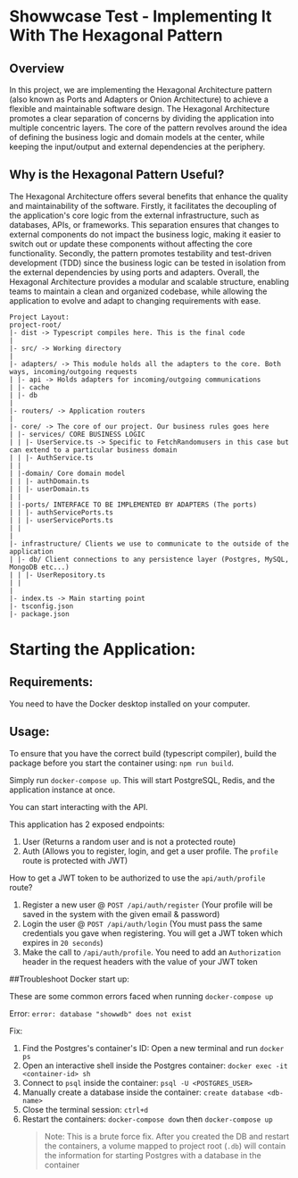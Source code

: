 # Showwcase Test - Implementing It With The Hexagonal Pattern

## Overview

In this project, we are implementing the Hexagonal Architecture pattern (also known as Ports and Adapters or Onion Architecture) to achieve a flexible and maintainable software design. The Hexagonal Architecture promotes a clear separation of concerns by dividing the application into multiple concentric layers. The core of the pattern revolves around the idea of defining the business logic and domain models at the center, while keeping the input/output and external dependencies at the periphery.

## Why is the Hexagonal Pattern Useful?

The Hexagonal Architecture offers several benefits that enhance the quality and maintainability of the software. Firstly, it facilitates the decoupling of the application's core logic from the external infrastructure, such as databases, APIs, or frameworks. This separation ensures that changes to external components do not impact the business logic, making it easier to switch out or update these components without affecting the core functionality. Secondly, the pattern promotes testability and test-driven development (TDD) since the business logic can be tested in isolation from the external dependencies by using ports and adapters. Overall, the Hexagonal Architecture provides a modular and scalable structure, enabling teams to maintain a clean and organized codebase, while allowing the application to evolve and adapt to changing requirements with ease.

```
Project Layout:
project-root/
|- dist -> Typescript compiles here. This is the final code
|
|- src/ -> Working directory
|
|- adapters/ -> This module holds all the adapters to the core. Both ways, incoming/outgoing requests
| |- api -> Holds adapters for incoming/outgoing communications
| |- cache
| |- db
|
|- routers/ -> Application routers
|
|- core/ -> The core of our project. Our business rules goes here
| |- services/ CORE BUSINESS LOGIC
| | |- UserService.ts -> Specific to FetchRandomusers in this case but can extend to a particular business domain
| | |- AuthService.ts
| |
| |-domain/ Core domain model
| | |- authDomain.ts
| | |- userDomain.ts
| |
| |-ports/ INTERFACE TO BE IMPLEMENTED BY ADAPTERS (The ports)
| | |- authServicePorts.ts
| | |- userServicePorts.ts
| |
|
|- infrastructure/ Clients we use to communicate to the outside of the application
| |- db/ Client connections to any persistence layer (Postgres, MySQL, MongoDB etc...)
| | |- UserRepository.ts
| |
|
|- index.ts -> Main starting point
|- tsconfig.json
|- package.json
```

# Starting the Application:

## Requirements:

You need to have the Docker desktop installed on your computer.

## Usage:

To ensure that you have the correct build (typescript compiler), build the package before you start the container using: `npm run build`.

Simply run `docker-compose up`.
This will start PostgreSQL, Redis, and the application instance at once.

You can start interacting with the API.

This application has 2 exposed endpoints:

1. User (Returns a random user and is not a protected route)
2. Auth (Allows you to register, login, and get a user profile. The `profile` route is protected with JWT)

How to get a JWT token to be authorized to use the `api/auth/profile` route?

1. Register a new user @ `POST /api/auth/register` (Your profile will be saved in the system with the given email & password)
2. Login the user @ `POST /api/auth/login` (You must pass the same credentials you gave when registering. You will get a JWT token which expires in `20 seconds`)
3. Make the call to `/api/auth/profile`. You need to add an `Authorization` header in the request headers with the value of your JWT token

##Troubleshoot Docker start up:

These are some common errors faced when running `docker-compose up`

Error: `error: database "showwdb" does not exist`

Fix:

1. Find the Postgres's container's ID: Open a new terminal and run `docker ps`
1. Open an interactive shell inside the Postgres container: `docker exec -it <container-id> sh`
1. Connect to `psql` inside the container: `psql -U <POSTGRES_USER>`
1. Manually create a database inside the container: `create database <db-name>`
1. Close the terminal session: `ctrl+d`
1. Restart the containers: `docker-compose down` then `docker-compose up`
   > Note: This is a brute force fix. After you created the DB and restart the containers, a volume mapped to project root (`.db`) will contain the information for starting Postgres with a database in the container
